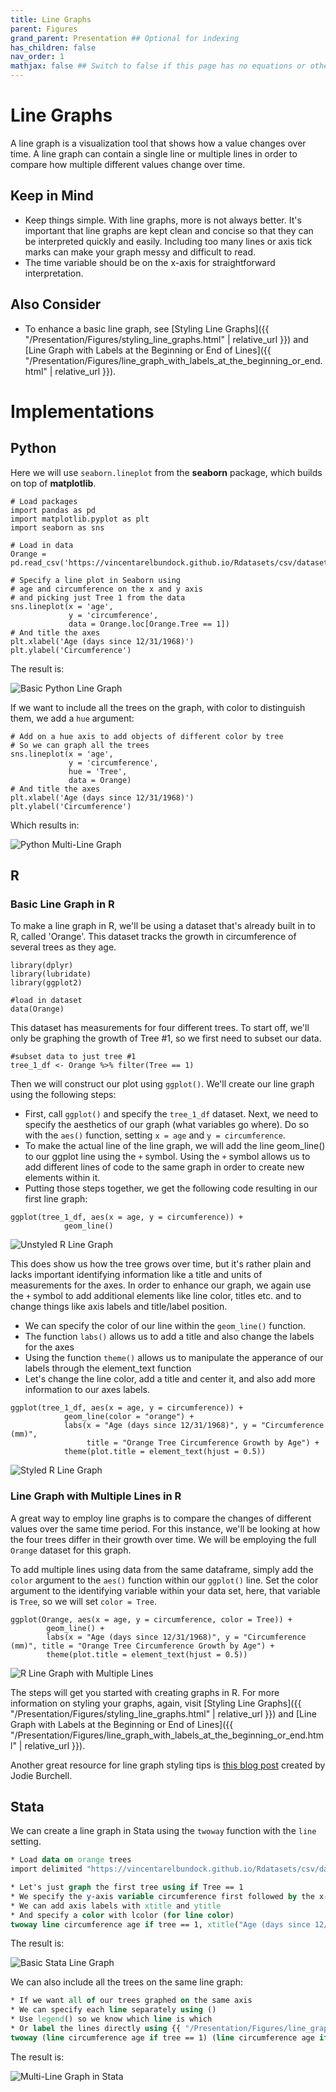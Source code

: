 ```yaml
---
title: Line Graphs
parent: Figures
grand_parent: Presentation ## Optional for indexing
has_children: false
nav_order: 1
mathjax: false ## Switch to false if this page has no equations or other math rendering.
---
```


# Line Graphs

A line graph is a visualization tool that shows how a value changes over time. A line graph can contain a single line or multiple lines in order to compare how multiple different values change over time.

## Keep in Mind

- Keep things simple. With line graphs, more is not always better. It's important that line graphs are kept clean and concise so that they can be interpreted quickly and easily. Including too many lines or axis tick marks can make your graph messy and difficult to read.
- The time variable should be on the x-axis for straightforward interpretation.

## Also Consider

- To enhance a basic line graph, see [Styling Line Graphs]({{ "/Presentation/Figures/styling_line_graphs.html" | relative_url }}) and [Line Graph with Labels at the Beginning or End of Lines]({{ "/Presentation/Figures/line_graph_with_labels_at_the_beginning_or_end.html" | relative_url }}).


# Implementations


## Python

Here we will use `seaborn.lineplot` from the **seaborn** package, which builds on top of **matplotlib**.

```python?example=seaborn
# Load packages
import pandas as pd
import matplotlib.pyplot as plt
import seaborn as sns

# Load in data
Orange = pd.read_csv('https://vincentarelbundock.github.io/Rdatasets/csv/datasets/Orange.csv')

# Specify a line plot in Seaborn using
# age and circumference on the x and y axis
# and picking just Tree 1 from the data
sns.lineplot(x = 'age',
             y = 'circumference',
             data = Orange.loc[Orange.Tree == 1])
# And title the axes
plt.xlabel('Age (days since 12/31/1968)')
plt.ylabel('Circumference')
```

The result is:

![Basic Python Line Graph](Images/Line_Graphs/line_graph_basic_python.png)

If we want to include all the trees on the graph, with color to distinguish them, we add a `hue` argument:

```python?example=seaborn
# Add on a hue axis to add objects of different color by tree
# So we can graph all the trees
sns.lineplot(x = 'age',
             y = 'circumference',
             hue = 'Tree',
             data = Orange)
# And title the axes
plt.xlabel('Age (days since 12/31/1968)')
plt.ylabel('Circumference')
```

Which results in:

![Python Multi-Line Graph](Images/Line_Graphs/line_graph_multi_python.png)

## R

### Basic Line Graph in R

To make a line graph in R, we'll be using a dataset that's already built in to R, called 'Orange'. This dataset tracks the growth in circumference of several trees as they age.

```R?example=basicline
library(dplyr)
library(lubridate)
library(ggplot2)

#load in dataset
data(Orange)
```

This dataset has measurements for four different trees. To start off, we'll only be graphing the growth of Tree #1, so we first need to subset our data.

```R?example=basicline
#subset data to just tree #1
tree_1_df <- Orange %>% filter(Tree == 1)
```

Then we will construct our plot using `ggplot()`. We'll create our line graph using the following steps:

 - First, call `ggplot()` and specify the `tree_1_df` dataset. Next, we need to specify the aesthetics of our graph (what variables go where). Do so with the `aes()` function, setting `x = age` and `y = circumference`.
 - To make the actual line of the line graph, we will add the line geom_line() to our ggplot line using the `+` symbol. Using the `+` symbol allows us to add different lines of code to the same graph in order to create new elements within it.
 - Putting those steps together, we get the following code resulting in our first line graph:

```R?example=basicline
ggplot(tree_1_df, aes(x = age, y = circumference)) +
            geom_line()
```

![Unstyled R Line Graph](Images/Line_Graphs/line_graph_basic_R.png)

This does show us how the tree grows over time, but it's rather plain and lacks important identifying information like a title and units of measurements for the axes. In order to enhance our graph, we again use the `+` symbol to add additional elements like line color, titles etc. and to change things like axis labels and title/label position.

- We can specify the color of our line within the `geom_line()` function.
- The function `labs()` allows us to add a title and also change the labels for the axes
- Using the function `theme()` allows us to manipulate the apperance of our labels through the element_text function
- Let's change the line color, add a title and center it, and also add more information to our axes labels.

```R?example=basicline
ggplot(tree_1_df, aes(x = age, y = circumference)) +
            geom_line(color = "orange") +
            labs(x = "Age (days since 12/31/1968)", y = "Circumference (mm)",
                 title = "Orange Tree Circumference Growth by Age") +
            theme(plot.title = element_text(hjust = 0.5))
```
![Styled R Line Graph](Images/Line_Graphs/line_graph_styled_R.png)


### Line Graph with Multiple Lines in R

A great way to employ line graphs is to compare the changes of different values over the same time period. For this instance, we'll be looking at how the four trees differ in their growth over time. We will be employing the full `Orange` dataset for this graph.

To add multiple lines using data from the same dataframe, simply add the `color` argument to the `aes()` function within our `ggplot()` line. Set the color argument to the identifying variable within your data set, here, that variable is `Tree`, so we will set `color = Tree`.

```R?example=basicline
ggplot(Orange, aes(x = age, y = circumference, color = Tree)) +
        geom_line() +
        labs(x = "Age (days since 12/31/1968)", y = "Circumference (mm)", title = "Orange Tree Circumference Growth by Age") +
        theme(plot.title = element_text(hjust = 0.5))
```
![R Line Graph with Multiple Lines](Images/Line_Graphs/line_graph_multi_R.png)

The steps will get you started with creating graphs in R. For more information on styling your graphs, again, visit [Styling Line Graphs]({{ "/Presentation/Figures/styling_line_graphs.html" | relative_url }}) and [Line Graph with Labels at the Beginning or End of Lines]({{ "/Presentation/Figures/line_graph_with_labels_at_the_beginning_or_end.html" | relative_url }}).

Another great resource for line graph styling tips is [this blog post](http://t-redactyl.io/blog/2015/12/creating-plots-in-r-using-ggplot2-part-1-line-plots.html) created by Jodie Burchell.

## Stata

We can create a line graph in Stata using the `twoway` function with the `line` setting.

```stata
* Load data on orange trees
import delimited "https://vincentarelbundock.github.io/Rdatasets/csv/datasets/Orange.csv", clear

* Let's just graph the first tree using if Tree == 1
* We specify the y-axis variable circumference first followed by the x-axis variable age
* We can add axis labels with xtitle and ytitle
* And specify a color with lcolor (for line color)
twoway line circumference age if tree == 1, xtitle("Age (days since 12/31/1968)") ytitle("Circumference") lcolor(red)
```

The result is:

![Basic Stata Line Graph](Images/Line_Graphs/line_graph_basic_stata.png)

We can also include all the trees on the same line graph:

```stata
* If we want all of our trees graphed on the same axis
* We can specify each line separately using ()
* Use legend() so we know which line is which
* Or label the lines directly using {{ "/Presentation/Figures/line_graph_with_labels_at_the_beginning_or_end.html" | relative_url }}
twoway (line circumference age if tree == 1) (line circumference age if tree == 2) (line circumference age if tree == 3) (line circumference age if tree == 4) (line circumference age if tree == 5), xtitle("Age (days since 12/31/1968)") ytitle("Circumference") legend(lab(1 "Tree 1") lab(2 "Tree 2") lab(3 "Tree 3") lab(4 "Tree 4") lab(5 "Tree 5"))
```

The result is:

![Multi-Line Graph in Stata](Images/Line_Graphs/line_graph_multi_stata.png)

